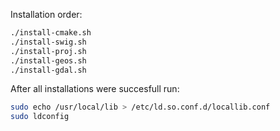 
Installation order:

```bash
./install-cmake.sh
./install-swig.sh
./install-proj.sh
./install-geos.sh
./install-gdal.sh
```

After all installations were succesfull run:

```bash
sudo echo /usr/local/lib > /etc/ld.so.conf.d/locallib.conf
sudo ldconfig
```
